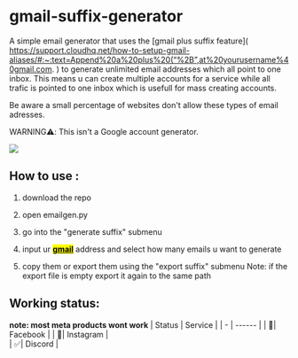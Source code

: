 # gmail-suffix-generator

A simple email generator that uses the [gmail plus suffix feature]( https://support.cloudhq.net/how-to-setup-gmail-aliases/#:~:text=Append%20a%20plus%20(“%2B”,at%20yourusername%40gmail.com. ) to generate unlimited email addresses which all point to one inbox.
This means u can create multiple accounts for a service while all trafic is pointed to one inbox which is usefull for mass creating accounts.

Be aware a small percentage of websites don't allow these types of email adresses.

WARNING⚠️: This isn't a Google account generator.

![](https://cdn.discordapp.com/attachments/804334459297464321/1038915225556099162/IQDbZWZ.png)

## How to use :

1.  download the repo

2.  open emailgen.py

3.  go into the "generate suffix" submenu

4.  input ur <u><mark>**gmail**</mark></u> address and select how many emails u want to generate

5.  copy them or export them using the "export suffix" submenu
    Note: if the export file is empty export it again to the same path

## Working status:
**note: most meta products wont work**
| Status | Service       |
| - | ------ |
| 🚫| Facebook |
| 🚫| Instagram |       
| ✅| Discord |
